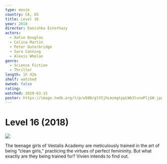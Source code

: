 ```yaml
---
type: movie
country: CA, US
title: Level 16
year: 2018
director: Danishka Esterhazy
actors:
  - Katie Douglas
  - Celina Martin
  - Peter Outerbridge
  - Sara Canning
  - Alexis Whelan
genre:
  - Science Fiction
  - Thriller
length: 1h 42m
shelf: watched
owned: false
rating:
watched: 2019-03-15
poster: https://image.tmdb.org/t/p/w500/glVIjhLmzmgtppLWb3lvnoPljGW.jpg
---
```


# Level 16 (2018)

![](https://image.tmdb.org/t/p/w500/glVIjhLmzmgtppLWb3lvnoPljGW.jpg)

The teenage girls of Vestalis Academy are meticulously trained in the art of being “clean girls,” practicing the virtues of perfect femininity. But what exactly are they being trained for? Vivien intends to find out.